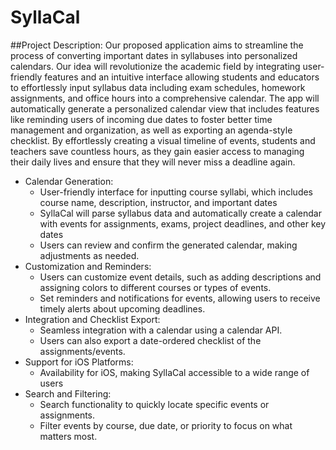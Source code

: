 # SyllaCal
##Project Description:
  Our proposed application aims to streamline the process of converting important dates in syllabuses into personalized calendars. Our idea will revolutionize the academic field by integrating user-friendly features and an intuitive interface allowing students and educators to effortlessly input syllabus data including exam schedules, homework assignments, and office hours into a comprehensive calendar. The app will automatically generate a personalized calendar view that includes features like reminding users of incoming due dates to foster better time management and organization, as well as exporting an agenda-style checklist. By effortlessly creating a visual timeline of events, students and teachers save countless hours, as they gain easier access to managing their daily lives and ensure that they will never miss a deadline again.

 - Calendar Generation:
    - User-friendly interface for inputting course syllabi, which includes course name, description, instructor, and important dates
    - SyllaCal will parse syllabus data and automatically create a calendar with events for assignments, exams, project deadlines, and other key dates
    - Users can review and confirm the generated calendar, making adjustments as needed.
 - Customization and Reminders:
    - Users can customize event details, such as adding descriptions and assigning colors to different courses or types of events.
    - Set reminders and notifications for events, allowing users to receive timely alerts about upcoming deadlines.
 - Integration and Checklist Export:
    - Seamless integration with a calendar using a calendar API.
    - Users can also export a date-ordered checklist of the assignments/events.
 - Support for iOS Platforms:
    - Availability for iOS, making SyllaCal accessible to a wide range of users
 - Search and Filtering:
    - Search functionality to quickly locate specific events or assignments.
    - Filter events by course, due date, or priority to focus on what matters most.
